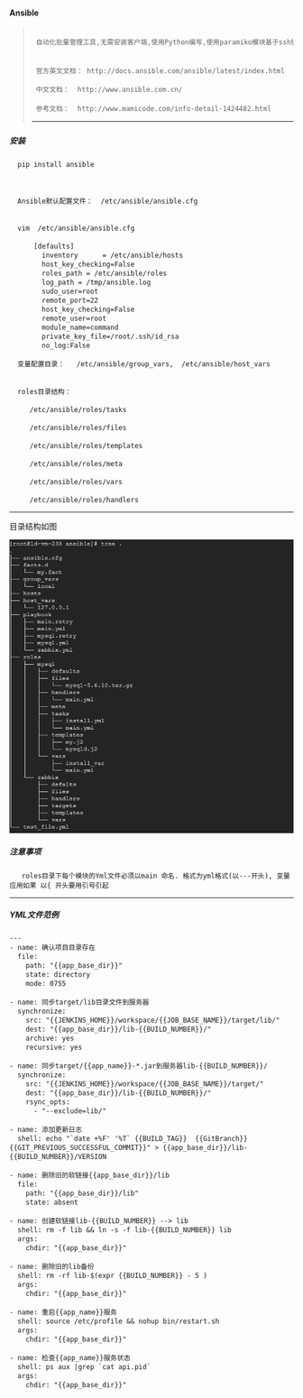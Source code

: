 #### Ansible

> ```markdown
>  
>  自动化批量管理工具,无需安装客户端,使用Python编写,使用paramiko模块基于ssh协议和客户端通行。
>  
>  
>  官方英文文档： http://docs.ansible.com/ansible/latest/index.html
>  
>  中文文档：  http://www.ansible.com.cn/
>  
>  参考文档：  http://www.mamicode.com/info-detail-1424482.html
> ```
>
> ---

##### 

##### 安装

```
  pip install ansible



  Ansible默认配置文件：  /etc/ansible/ansible.cfg 


  vim  /etc/ansible/ansible.cfg

      [defaults] 
        inventory      = /etc/ansible/hosts
        host_key_checking=False
        roles_path = /etc/ansible/roles
        log_path = /tmp/ansible.log
        sudo_user=root
        remote_port=22
        host_key_checking=False
        remote_user=root
        module_name=command
        private_key_file=/root/.ssh/id_rsa
        no_log:False

  变量配置目录：   /etc/ansible/group_vars,  /etc/ansible/host_vars


  roles目录结构：

     /etc/ansible/roles/tasks

     /etc/ansible/roles/files

     /etc/ansible/roles/templates

     /etc/ansible/roles/meta

     /etc/ansible/roles/vars

     /etc/ansible/roles/handlers
```

---

目录结构如图

![](/assets/ansible.png)

##### 注意事项

```
   roles目录下每个模块的Yml文件必须以main 命名. 格式为yml格式(以---开头), 变量应用如果 以{ 开头要用引号引起
```

---

##### YML文件范例

    ---
    - name: 确认项目目录存在
      file: 
        path: "{{app_base_dir}}"
        state: directory
        mode: 0755

    - name: 同步target/lib目录文件到服务器
      synchronize: 
        src: "{{JENKINS_HOME}}/workspace/{{JOB_BASE_NAME}}/target/lib/"
        dest: "{{app_base_dir}}/lib-{{BUILD_NUMBER}}/"
        archive: yes
        recursive: yes

    - name: 同步target/{{app_name}}-*.jar到服务器lib-{{BUILD_NUMBER}}/
      synchronize: 
        src: "{{JENKINS_HOME}}/workspace/{{JOB_BASE_NAME}}/target/"
        dest: "{{app_base_dir}}/lib-{{BUILD_NUMBER}}/"
        rsync_opts:
          - "--exclude=lib/"

    - name: 添加更新日志
      shell: echo "`date +%F' '%T` {{BUILD_TAG}}  {{GitBranch}} {{GIT_PREVIOUS_SUCCESSFUL_COMMIT}}" > {{app_base_dir}}/lib-{{BUILD_NUMBER}}/VERSION

    - name: 删除旧的软链接{{app_base_dir}}/lib
      file:
        path: "{{app_base_dir}}/lib"
        state: absent

    - name: 创建软链接lib-{{BUILD_NUMBER}} --> lib
      shell: rm -f lib && ln -s -f lib-{{BUILD_NUMBER}} lib
      args:
        chdir: "{{app_base_dir}}"

    - name: 删除旧的lib备份
      shell: rm -rf lib-$(expr {{BUILD_NUMBER}} - 5 )
      args:
        chdir: "{{app_base_dir}}"

    - name: 重启{{app_name}}服务
      shell: source /etc/profile && nohup bin/restart.sh
      args:
        chdir: "{{app_base_dir}}"

    - name: 检查{{app_name}}服务状态
      shell: ps aux |grep `cat api.pid`
      args:
        chdir: "{{app_base_dir}}"



